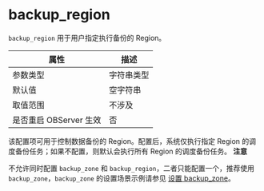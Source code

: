 backup_region 
==================================

`backup_region` 用于用户指定执行备份的 Region。


|      **属性**      | **描述** |
|------------------|--------|
| 参数类型             | 字符串类型  |
| 默认值              | 空字符串   |
| 取值范围             | 不涉及    |
| 是否重启 OBServer 生效 | 否      |



该配置项可用于控制数据备份的 Region。配置后，系统仅执行指定 Region 的调度备份任务；如果不配置，则默认会执行所有 Region 的调度备份任务。
**注意**



不允许同时配置 `backup_zone` 和 `backup_region`，二者只能配置一个，推荐使用 `backup_zone`，`backup_zone` 的设置场景示例请参见 [设置 backup_zone](/zh-CN/6.administrator-guide/8.high-data-availability/2.backup-and-restoration-management/5.routine-maintenance/2.set-backup_zone.md)。
